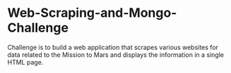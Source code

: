 # Web-Scraping-and-Mongo-Challenge
Challenge is to build a web application that scrapes various websites for data related to the Mission to Mars and displays the information in a single HTML page. 
